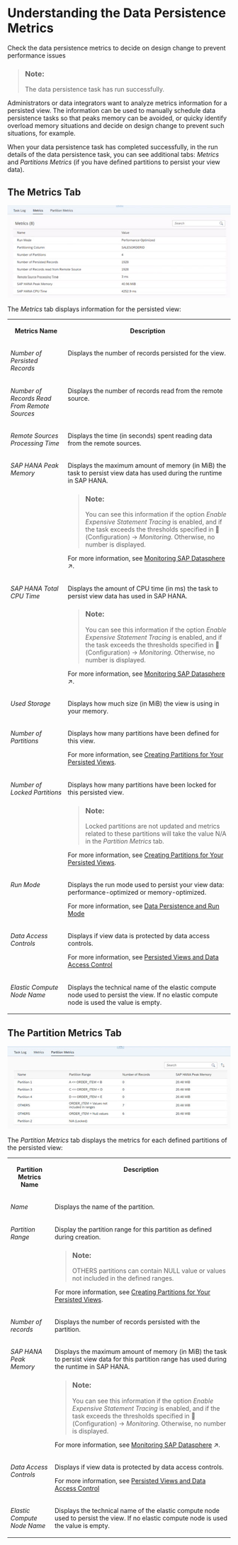 <!-- loiod65994c3611946c19c2634e1a6c0a7ad -->

<link rel="stylesheet" type="text/css" href="../css/sap-icons.css"/>

# Understanding the Data Persistence Metrics

Check the data persistence metrics to decide on design change to prevent performance issues

> ### Note:  
> The data persistence task has run successfully.

Administrators or data integrators want to analyze metrics information for a persisted view. The information can be used to manually schedule data persistence tasks so that peaks memory can be avoided, or quicky identify overload memory situations and decide on design change to prevent such situations, for example.

When your data persistence task has completed successfully, in the run details of the data persistence task, you can see additional tabs: *Metrics* and *Partitions Metrics* \(if you have defined partitions to persist your view data\).



<a name="loiod65994c3611946c19c2634e1a6c0a7ad__section_k3p_2xf_cbc"/>

## The Metrics Tab

![](images/Data_Persistence_-_Metrics_7a2b2eb.jpg)

The *Metrics* tab displays information for the persisted view:


<table>
<tr>
<th valign="top">

Metrics Name

</th>
<th valign="top">

Description

</th>
</tr>
<tr>
<td valign="top">

*Number of Persisted Records* 

</td>
<td valign="top">

Displays the number of records persisted for the view.

</td>
</tr>
<tr>
<td valign="top">

*Number of Records Read From Remote Sources* 

</td>
<td valign="top">

Displays the number of records read from the remote source.

</td>
</tr>
<tr>
<td valign="top">

*Remote Sources Processing Time* 

</td>
<td valign="top">

Displays the time \(in seconds\) spent reading data from the remote sources.

</td>
</tr>
<tr>
<td valign="top">

*SAP HANA Peak Memory* 

</td>
<td valign="top">

Displays the maximum amount of memory \(in MiB\) the task to persist view data has used during the runtime in SAP HANA.

> ### Note:  
> You can see this information if the option *Enable Expensive Statement Tracing* is enabled, and if the task exceeds the thresholds specified in <span class="FPA-icons-V3"></span> \(Configuration\) → *Monitoring*. Otherwise, no number is displayed.

For more information, see [Monitoring SAP Datasphere](https://help.sap.com/viewer/935116dd7c324355803d4b85809cec97/DEV_CURRENT/en-US/28910cded17a42a0bf16225309cb8bf6.html "Administrators have access to various monitoring logs and views, and can create database analysis users, if necessary, to help troubleshoot issues.") :arrow_upper_right:.

</td>
</tr>
<tr>
<td valign="top">

*SAP HANA Total CPU Time* 

</td>
<td valign="top">

Displays the amount of CPU time \(in ms\) the task to persist view data has used in SAP HANA.

> ### Note:  
> You can see this information if the option *Enable Expensive Statement Tracing* is enabled, and if the task exceeds the thresholds specified in <span class="FPA-icons-V3"></span> \(Configuration\) → *Monitoring*. Otherwise, no number is displayed.

For more information, see [Monitoring SAP Datasphere](https://help.sap.com/viewer/935116dd7c324355803d4b85809cec97/DEV_CURRENT/en-US/28910cded17a42a0bf16225309cb8bf6.html "Administrators have access to various monitoring logs and views, and can create database analysis users, if necessary, to help troubleshoot issues.") :arrow_upper_right:.

</td>
</tr>
<tr>
<td valign="top">

*Used Storage* 

</td>
<td valign="top">

Displays how much size \(in MiB\) the view is using in your memory.

</td>
</tr>
<tr>
<td valign="top">

*Number of Partitions* 

</td>
<td valign="top">

Displays how many partitions have been defined for this view.

For more information, see [Creating Partitions for Your Persisted Views](creating-partitions-for-your-persisted-views-9b1b595.md).

</td>
</tr>
<tr>
<td valign="top">

*Number of Locked Partitions* 

</td>
<td valign="top">

Displays how many partitions have been locked for this persisted view.

> ### Note:  
> Locked partitions are not updated and metrics related to these partitions will take the value N/A in the *Partition Metrics* tab.

For more information, see [Creating Partitions for Your Persisted Views](creating-partitions-for-your-persisted-views-9b1b595.md).

</td>
</tr>
<tr>
<td valign="top">

*Run Mode* 

</td>
<td valign="top">

Displays the run mode used to persist your view data: performance-optimized or memory-optimized.

For more information, see [Data Persistence and Run Mode](data-persistence-and-run-mode-d04f5dd.md)

</td>
</tr>
<tr>
<td valign="top">

*Data Access Controls* 

</td>
<td valign="top">

Displays if view data is protected by data access controls.

For more information, see [Persisted Views and Data Access Control](persisted-views-and-data-access-control-7a4a983.md)

</td>
</tr>
<tr>
<td valign="top">

*Elastic Compute Node Name* 

</td>
<td valign="top">

Displays the technical name of the elastic compute node used to persist the view. If no elastic compute node is used the value is empty.

</td>
</tr>
</table>



<a name="loiod65994c3611946c19c2634e1a6c0a7ad__section_bk1_d3g_cbc"/>

## The Partition Metrics Tab

![](images/Partition_Metrics_Tab_10588e8.jpg)

The *Partition Metrics* tab displays the metrics for each defined partitions of the persisted view:


<table>
<tr>
<th valign="top">

Partition Metrics Name

</th>
<th valign="top">

Description

</th>
</tr>
<tr>
<td valign="top">

*Name* 

</td>
<td valign="top">

Displays the name of the partition.

</td>
</tr>
<tr>
<td valign="top">

*Partition Range* 

</td>
<td valign="top">

Display the partition range for this partition as defined during creation.

> ### Note:  
> OTHERS partitions can contain NULL value or values not included in the defined ranges.

For more information, see [Creating Partitions for Your Persisted Views](creating-partitions-for-your-persisted-views-9b1b595.md).

</td>
</tr>
<tr>
<td valign="top">

*Number of records* 

</td>
<td valign="top">

Displays the number of records persisted with the partition.

</td>
</tr>
<tr>
<td valign="top">

*SAP HANA Peak Memory* 

</td>
<td valign="top">

Displays the maximum amount of memory \(in MiB\) the task to persist view data for this partition range has used during the runtime in SAP HANA.

> ### Note:  
> You can see this information if the option *Enable Expensive Statement Tracing* is enabled, and if the task exceeds the thresholds specified in <span class="FPA-icons-V3"></span> \(Configuration\) → *Monitoring*. Otherwise, no number is displayed.

For more information, see [Monitoring SAP Datasphere](https://help.sap.com/viewer/935116dd7c324355803d4b85809cec97/DEV_CURRENT/en-US/28910cded17a42a0bf16225309cb8bf6.html "Administrators have access to various monitoring logs and views, and can create database analysis users, if necessary, to help troubleshoot issues.") :arrow_upper_right:.

</td>
</tr>
<tr>
<td valign="top">

*Data Access Controls* 

</td>
<td valign="top">

Displays if view data is protected by data access controls.

For more information, see [Persisted Views and Data Access Control](persisted-views-and-data-access-control-7a4a983.md)

</td>
</tr>
<tr>
<td valign="top">

*Elastic Compute Node Name* 

</td>
<td valign="top">

Displays the technical name of the elastic compute node used to persist the view. If no elastic compute node is used the value is empty.

</td>
</tr>
</table>

